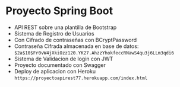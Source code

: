 # Proyecto Spring Boot
 * API REST sobre una plantilla de Bootstrap
 * Sistema de Registro de Usuarios
 * Con Cifrado de contraseñas con BCryptPassword  
 * Contraseña Cifrada almacenada en base de datos: `$2a$10$Fr0vW4jXkiOzz120.YK27.AhzzYhokfeccRNawS4qu3j6LLm3qdi6`
 * Sistema de Validacion de login con JWT 
 * Proyecto documentado con Swagger
 * Deploy de aplicacion con Heroku `https://proyectoapirest77.herokuapp.com/index.html`
    
